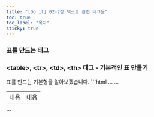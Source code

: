 ```yaml
---
title: "[Do it] 02-2장 텍스트 관련 태그들"
toc: true
toc_label: "목차"
sticky: true
---
```


### 표를 만드는 태그

### \<table>, \<tr>, \<td>, \<th> 태그 - 기본적인 표 만들기

<div class="notice" markdown="1">
표를 만드는 기본형을 알아보겠습니다.
```html
<table>
    <tr>
        <td>내용</td>
        <td>내용</td>
        ...
    </tr>
    ...
</table>
```
</div>

